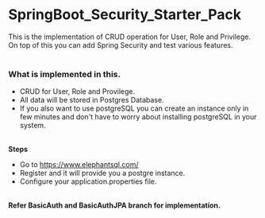 # SpringBoot_Security_Starter_Pack

This is the implementation of CRUD operation for User, Role and Privilege.<br>
On top of this you can add Spring Security and test various features.<br><br>

### What is implemented in this.<br>
- CRUD for User, Role and Provilege.<br>
- All data will be stored in Postgres Database.<br>
- If you also want to use postgreSQL you can create an instance only in few minutes and don't have to worry about installing postgreSQL in your system.<br><br>

**Steps**<br>
- Go to https://www.elephantsql.com/<br>
- Register and it will provide you a postgre instance.<br>
- Configure your application.properties file.<br><br>

**Refer BasicAuth and BasicAuthJPA branch for implementation.**
